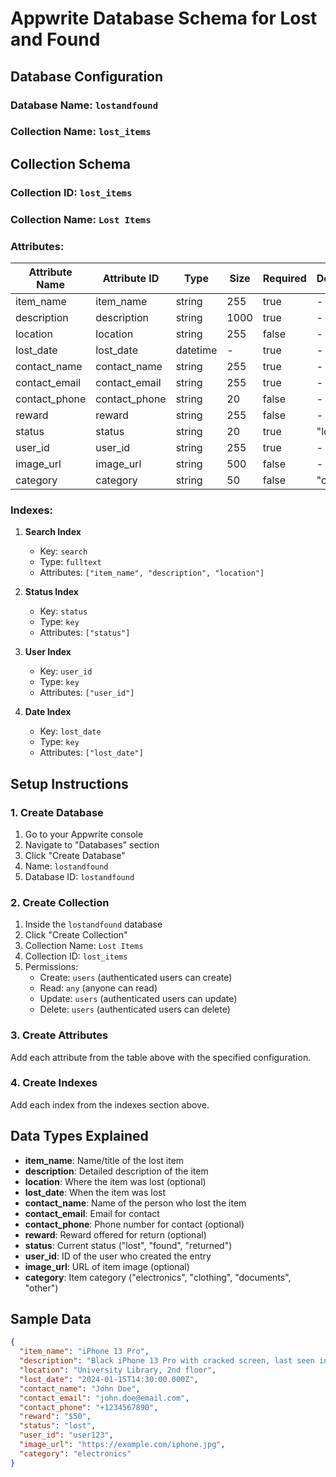 # Appwrite Database Schema for Lost and Found

## Database Configuration

### Database Name: `lostandfound`
### Collection Name: `lost_items`

## Collection Schema

### Collection ID: `lost_items`
### Collection Name: `Lost Items`

### Attributes:

| Attribute Name | Attribute ID | Type | Size | Required | Default | Array |
|----------------|--------------|------|------|----------|---------|-------|
| item_name | item_name | string | 255 | true | - | false |
| description | description | string | 1000 | true | - | false |
| location | location | string | 255 | false | - | false |
| lost_date | lost_date | datetime | - | true | - | false |
| contact_name | contact_name | string | 255 | true | - | false |
| contact_email | contact_email | string | 255 | true | - | false |
| contact_phone | contact_phone | string | 20 | false | - | false |
| reward | reward | string | 255 | false | - | false |
| status | status | string | 20 | true | "lost" | false |
| user_id | user_id | string | 255 | true | - | false |
| image_url | image_url | string | 500 | false | - | false |
| category | category | string | 50 | false | "other" | false |

### Indexes:

1. **Search Index**
   - Key: `search`
   - Type: `fulltext`
   - Attributes: `["item_name", "description", "location"]`

2. **Status Index**
   - Key: `status`
   - Type: `key`
   - Attributes: `["status"]`

3. **User Index**
   - Key: `user_id`
   - Type: `key`
   - Attributes: `["user_id"]`

4. **Date Index**
   - Key: `lost_date`
   - Type: `key`
   - Attributes: `["lost_date"]`

## Setup Instructions

### 1. Create Database
1. Go to your Appwrite console
2. Navigate to "Databases" section
3. Click "Create Database"
4. Name: `lostandfound`
5. Database ID: `lostandfound`

### 2. Create Collection
1. Inside the `lostandfound` database
2. Click "Create Collection"
3. Collection Name: `Lost Items`
4. Collection ID: `lost_items`
5. Permissions: 
   - Create: `users` (authenticated users can create)
   - Read: `any` (anyone can read)
   - Update: `users` (authenticated users can update)
   - Delete: `users` (authenticated users can delete)

### 3. Create Attributes
Add each attribute from the table above with the specified configuration.

### 4. Create Indexes
Add each index from the indexes section above.

## Data Types Explained

- **item_name**: Name/title of the lost item
- **description**: Detailed description of the item
- **location**: Where the item was lost (optional)
- **lost_date**: When the item was lost
- **contact_name**: Name of the person who lost the item
- **contact_email**: Email for contact
- **contact_phone**: Phone number for contact (optional)
- **reward**: Reward offered for return (optional)
- **status**: Current status ("lost", "found", "returned")
- **user_id**: ID of the user who created the entry
- **image_url**: URL of item image (optional)
- **category**: Item category ("electronics", "clothing", "documents", "other")

## Sample Data

```json
{
  "item_name": "iPhone 13 Pro",
  "description": "Black iPhone 13 Pro with cracked screen, last seen in library",
  "location": "University Library, 2nd floor",
  "lost_date": "2024-01-15T14:30:00.000Z",
  "contact_name": "John Doe",
  "contact_email": "john.doe@email.com",
  "contact_phone": "+1234567890",
  "reward": "$50",
  "status": "lost",
  "user_id": "user123",
  "image_url": "https://example.com/iphone.jpg",
  "category": "electronics"
}
```
